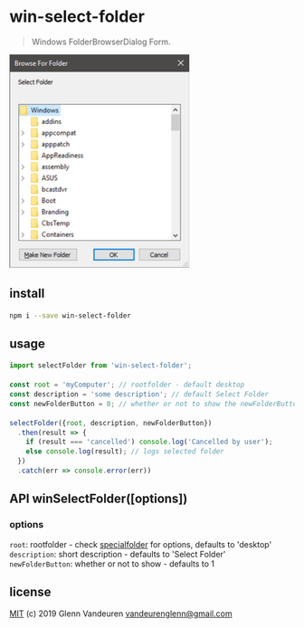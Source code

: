 # win-select-folder
> Windows FolderBrowserDialog Form.

![hero]

## install
```sh
npm i --save win-select-folder
```

## usage
```js
import selectFolder from 'win-select-folder';

const root = 'myComputer'; // rootfolder - default desktop
const description = 'some description'; // default Select Folder
const newFolderButton = 0; // whether or not to show the newFolderButton - default 1

selectFolder({root, description, newFolderButton})
  .then(result => {
    if (result === 'cancelled') console.log('Cancelled by user');
    else console.log(result); // logs selected folder
  })
  .catch(err => console.error(err))

```

## API winSelectFolder([options])
### options
`root`: rootfolder  - check [specialfolder](https://docs.microsoft.com/en-us/dotnet/api/system.environment.specialfolder?view=netframework-4.7.2) for options, defaults to 'desktop'<br>
`description`: short description - defaults to 'Select Folder'<br>
`newFolderButton`: whether or not to show - defaults to 1


## license
[MIT](LICENSE) (c) 2019 Glenn Vandeuren <vandeurenglenn@gmail.com>

[hero]: https://raw.githubusercontent.com/VandeurenGlenn/win-select-folder/master/hero.png "Hero"

